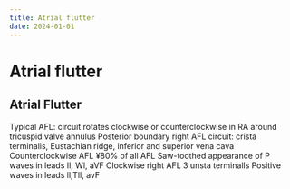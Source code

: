 ```yaml
---
title: Atrial flutter
date: 2024-01-01
---
```


# Atrial flutter

## Atrial Flutter

Typical AFL: circuit rotates clockwise or counterclockwise in RA around tricuspid valve annulus Posterior boundary right AFL circuit: crista terminalis, Eustachian ridge, inferior and superior vena cava Counterclockwise AFL
¥80% of all AFL Saw-toothed appearance of P waves in leads Il, Wl, aVF Clockwise right AFL
3 unsta terminalls
Positive waves in leads ll,Tll, avF



